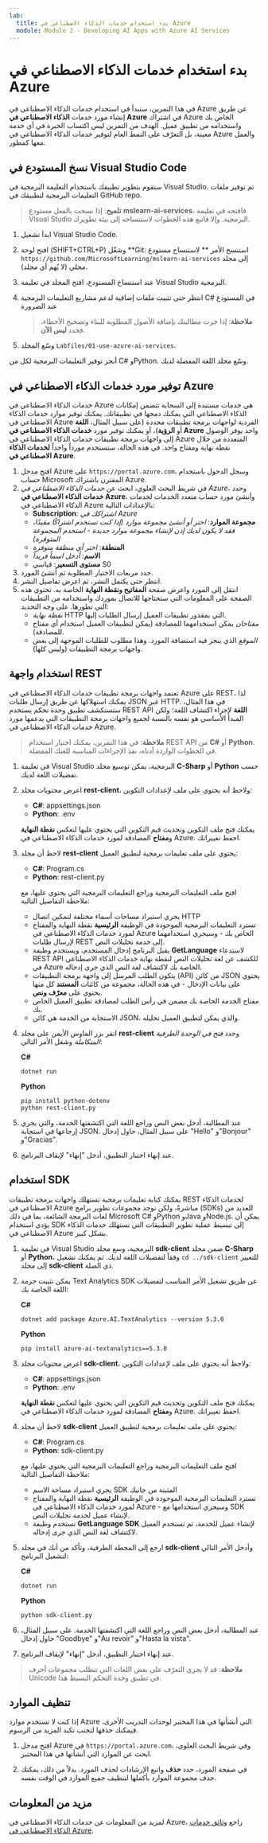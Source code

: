 ```yaml
---
lab:
  title: بدء استخدام خدمات الذكاء الاصطناعي في Azure
  module: Module 2 - Developing AI Apps with Azure AI Services
---
```


# بدء استخدام خدمات الذكاء الاصطناعي في Azure

في هذا التمرين، ستبدأ في استخدام خدمات الذكاء الاصطناعي في Azure عن طريق إنشاء مورد خدمات **الذكاء الاصطناعي في Azure** في اشتراك Azure الخاص بك واستخدامه من تطبيق عميل. الهدف من التمرين ليس اكتساب الخبرة في أي خدمة معينة، بل التعرّف على النمط العام لتوفير خدمات الذكاء الاصطناعي في Azure والعمل معها كمطور.

## نسخ المستودع في Visual Studio Code

ستقوم بتطوير تطبيقك باستخدام التعليمة البرمجية في Visual Studio. تم توفير ملفات التعليمات البرمجية لتطبيقك في GitHub repo.

> **تلميح**: إذا نسخت بالفعل مستودع **mslearn-ai-services**، فافتحه في تعليمة Visual Studio البرمجية. وإلا فاتبع هذه الخطوات لاستنساخه إلى بيئة تطويرك.

1. ابدأ تشغيل Visual Studio Code.
2. افتح لوحة (SHIFT+CTRL+P) وشغّل **Git: استنسخ الأمر ** لاستنساخ مستودع `https://github.com/MicrosoftLearning/mslearn-ai-services` إلى مجلد محلي (لا يُهم أي مجلد).
3. عند استنساخ المستودع، افتح المجلد في تعليمة Visual Studio البرمجية.
4. انتظر حتى تثبيت ملفات إضافية لدعم مشاريع التعليمات البرمجية C# في المستودع عند الضرورة

    > **ملاحظة**: إذا جرت مطالبتك بإضافة الأصول المطلوبة للبناء وتصحيح الأخطاء، فحدد **ليس الآن**.

5. وسّع المجلد `Labfiles/01-use-azure-ai-services`.

أنجز توفير التعليمات البرمجية لكل من C# وPython. وسّع مجلد اللغة المفضلة لديك.

## توفير مورد خدمات الذكاء الاصطناعي في Azure

خدمات الذكاء الاصطناعي في Azure هي خدمات مستندة إلى السحابة تتضمن إمكانات الذكاء الاصطناعي التي يمكنك دمجها في تطبيقاتك. يمكنك توفير موارد خدمات الذكاء الاصطناعي في Azure الفردية لواجهات برمجة تطبيقات محددة (على سبيل المثال، **اللغة** أو **الرؤية**)، أو يمكنك توفير مورد **خدمات الذكاء الاصطناعي في Azure** واحد يوفر الوصول إلى واجهات برمجة تطبيقات خدمات الذكاء الاصطناعي في Azure المتعددة من خلال نقطة نهاية ومفتاح واحد. في هذه الحالة، ستستخدم مورداً واحداً **لخدمات الذكاء الاصطناعي في Azure**.

1. افتح مدخل Azure على `https://portal.azure.com`، وسجل الدخول باستخدام حساب Microsoft المقترن باشتراك Azure.
2. في شريط البحث العلوي، ابحث عن *خدمات الذكاء الاصطناعي في Azure*، وحدد **خدمات الذكاء الاصطناعي في Azure**، وأنشئ مورد حساب متعدد الخدمات لخدمات الذكاء الاصطناعي في Azure بالإعدادات التالية:
    - **Subscription**: *اشتراكك في Azure*
    - **مجموعة الموارد**: *اختر أو أنشئ مجموعة موارد (إذا كنت تستخدم اشتراكًا مقيدًا، فقد لا يكون لديك إذن لإنشاء مجموعة موارد جديدة - استخدم المجموعة المتوفرة)*
    - **المنطقة**: *اختر أي منطقة متوفرة*
    - **الاسم**: *أدخل اسماً فريداً*
    - **مستوى التسعير**: قياسي S0
3. حدد مربعات الاختيار المطلوبة ثم أنشئ المورد.
4. انتظر حتى يكتمل النشر، ثم اعرض تفاصيل النشر.
5. انتقل إلى المورد واعرض صفحة **المفاتيح ونقطة النهاية** الخاصة به. تحتوي هذه الصفحة على المعلومات التي ستحتاجها للاتصال بموردك واستخدامه من التطبيقات التي تطورها. على وجه التحديد:
    - *نقطة نهاية* HTTP التي بمقدور تطبيقات العميل إرسال الطلبات إليها.
    - *مفتاحان* يمكن استخدامهما للمصادقة (يمكن لتطبيقات العميل استخدام أي مفتاح للمصادقة).
    - *الموقع* الذي ينجز فيه استضافة المورد. وهذا مطلوب للطلبات الموجهة إلى بعض واجهات برمجة التطبيقات (وليس كلها).

## استخدام واجهة REST

تعتمد واجهات برمجة تطبيقات خدمات الذكاء الاصطناعي في Azure على REST، لذا يمكنك استهلاكها عن طريق إرسال طلبات JSON عبر HTTP. في هذا المثال، ستستكشف تطبيق وحدة تحكم يستخدم REST API **اللغة** لإجراء اكتشاف اللغة؛ ولكن المبدأ الأساسي هو نفسه بالنسبة لجميع واجهات برمجة التطبيقات التي يدعمها مورد خدمات الذكاء الاصطناعي في Azure.

> **ملاحظة**: في هذا التمرين، يمكنك اختيار استخدام REST API من **C#** أو **Python**. في الخطوات الواردة أدناه، نفذ الإجراءات المناسبة للغتك المفضلة.

1. في تعليمة Visual Studio البرمجية، يمكن توسيع مجلد **C-Sharp** أو **Python** حسب تفضيلات اللغة لديك.
2. اعرض محتويات مجلد **rest-client**، ولاحظ أنه يحتوي على ملف لإعدادات التكوين:

    - **C#**: appsettings.json
    - **Python**: .env

    يمكنك فتح ملف التكوين وتحديث قيم التكوين التي يحتوي عليها لتعكس **نقطة النهاية** و**مفتاح** المصادقة لمورد خدمات الذكاء الاصطناعي في Azure. احفظ تغييراتك.

3. لاحظ أن مجلد **rest-client** يحتوي على ملف تعليمات برمجية لتطبيق العميل:

    - **C#**: Program.cs
    - **Python**: rest-client.py

    افتح ملف التعليمات البرمجية وراجع التعليمات البرمجية التي يحتوي عليها، مع ملاحظة التفاصيل التالية:
    - يجري استيراد مساحات أسماء مختلفة لتمكين اتصال HTTP
    - تسترد التعليمات البرمجية الموجودة في الوظيفة **الرئيسية** نقطة النهاية والمفتاح لمورد خدمات الذكاء الاصطناعي في Azure الخاص بك - وسيجري استخدامهما لإرسال طلبات REST إلى خدمة تحليلات النص.
    - يقبل البرنامج إدخال المستخدم، ويستخدم وظيفة **GetLanguage** لاستدعاء REST API للكشف عن لغة تحليلات النص لنقطة نهاية خدمات الذكاء الاصطناعي في Azure الخاصة بك لاكتشاف لغة النص الذي جرى إدخاله.
    - يتكون الطلب المرسل إلى واجهة برمجة التطبيقات (API) من كائن JSON يحتوي على بيانات الإدخال - في هذه الحالة، مجموعة من كائنات **المستند** كل منها يحتوي على **معرّف** **ونص**.
    - مفتاح الخدمة الخاصة بك مضمن في رأس الطلب لمصادقة تطبيق العميل الخاص بك.
    - الاستجابة من الخدمة هي كائن JSON، والذي يمكن لتطبيق العميل تحليله.

4. انقر بزر الماوس الأيمن على مجلد **rest-client** وحدد *فتح في الوحدة الطرفية المتكاملة* وشغل الأمر التالي:

    **C#**

    ```
    dotnet run
    ```

    **Python**

    ```
    pip install python-dotenv
    python rest-client.py
    ```

5. عند المطالبة، أدخل بعض النص وراجع اللغة التي اكتشفتها الخدمة، والتي يجري إرجاعها في استجابة JSON. على سبيل المثال، حاول إدخال "Hello" و"Bonjour" و"Gracias".
6. عند إنهاء اختبار التطبيق، أدخل "إنهاء" لإيقاف البرنامج.

## استخدام SDK

يمكنك كتابة تعليمات برمجية تستهلك واجهات برمجة تطبيقات REST لخدمات الذكاء الاصطناعي في Azure مباشرةً، ولكن توجد مجموعات تطوير برامج (SDKs) للعديد من لغات البرمجة الشائعة، بما في ذلك Microsoft C# وPython وJava وNode.js. يمكن أن يؤدي استخدام SDK إلى تبسيط عملية تطوير التطبيقات التي تستهلك خدمات الذكاء الاصطناعي في Azure بشكل كبير.

1. في تعليمة Visual Studio البرمجية، وسع مجلد **sdk-client** ضمن مجلد **C-Sharp** أو **Python**، وفقاً لتفضيلات اللغة لديك. ثم يمكنك تشغيل `cd ../sdk-client` للتغيير إلى مجلد **sdk-client** ذي الصلة.

2. يمكن تثبيت حزمة Text Analytics SDK عن طريق تشغيل الأمر المناسب لتفضيلات اللغة الخاصة بك:

    **C#**

    ```
    dotnet add package Azure.AI.TextAnalytics --version 5.3.0
    ```

    **Python**

    ```
    pip install azure-ai-textanalytics==5.3.0
    ```

3. اعرض محتويات مجلد **sdk-client**، ولاحظ أنه يحتوي على ملف لإعدادات التكوين:

    - **C#**: appsettings.json
    - **Python**: .env

    يمكنك فتح ملف التكوين وتحديث قيم التكوين التي يحتوي عليها لتعكس **نقطة النهاية** و**مفتاح** المصادقة لمورد خدمات الذكاء الاصطناعي في Azure. احفظ تغييراتك.
    
4. لاحظ أن مجلد **sdk-client** يحتوي على ملف تعليمات برمجية لتطبيق العميل:

    - **C#**: Program.cs
    - **Python**: sdk-client.py

    افتح ملف التعليمات البرمجية وراجع التعليمات البرمجية التي يحتوي عليها، مع ملاحظة التفاصيل التالية:
    - يجري استيراد مساحة الاسم SDK المثبتة من جانبك
    - تسترد التعليمات البرمجية الموجودة في الوظيفة **الرئيسية** نقطة النهاية والمفتاح لمورد خدمات الذكاء الاصطناعي في Azure - وسيجري استخدامها مع SDK لإنشاء عميل لخدمة تحليلات النص.
    - تستخدم وظيفة **GetLanguage SDK** لإنشاء عميل للخدمة، ثم تستخدم العميل لاكتشاف لغة النص الذي جرى إدخاله.

5. ارجع إلى المحطة الطرفية، وتأكد من أنك في مجلد **sdk-client** وأدخل الأمر التالي لتشغيل البرنامج:

    **C#**

    ```
    dotnet run
    ```

    **Python**

    ```
    python sdk-client.py
    ```

6. عند المطالبة، أدخل بعض النص وراجع اللغة التي اكتشفتها الخدمة. على سبيل المثال، حاول إدخال "Goodbye" و"Au revoir" و"Hasta la vista".
7. عند إنهاء اختبار التطبيق، أدخل "إنهاء" لإيقاف البرنامج.

> **ملاحظة**: قد لا يجري التعرّف على بعض اللغات التي تتطلب مجموعات أحرف Unicode في تطبيق وحدة التحكم البسيط هذا.

## تنظيف الموارد

إذا كنت لا تستخدم موارد Azure التي أنشأتها في هذا المختبر لوحدات التدريب الأخرى، فيمكنك حذفها لتجنب تكبد المزيد من الرسوم.

1. افتح مدخل Azure في `https://portal.azure.com`، وفي شريط البحث العلوي، ابحث عن الموارد التي أنشأتها في هذا المختبر.

2. في صفحة المورد، حدد **حذف** واتبع الإرشادات لحذف المورد. بدلاً من ذلك، يمكنك حذف مجموعة الموارد بأكملها لتنظيف جميع الموارد في الوقت نفسه.

## مزيد من المعلومات

لمزيد من المعلومات عن خدمات الذكاء الاصطناعي في Azure، راجع [وثائق خدمات الذكاء الاصطناعي في Azure](https://docs.microsoft.com/azure/ai-services/what-are-ai-services).